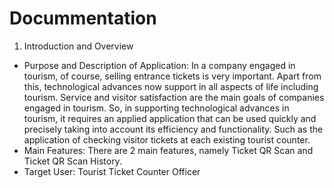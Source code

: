 ﻿# Docummentation 
 1. Introduction and Overview 
- Purpose and Description of Application: 
In a company engaged in tourism, of course, selling entrance tickets is very important. Apart from this, technological advances now support in all aspects of life including tourism. Service and visitor satisfaction are the main goals of companies engaged in tourism. So, in supporting technological advances in tourism, it requires an applied application that can be used quickly and precisely taking into account its efficiency and functionality. Such as the application of checking visitor tickets at each existing tourist counter. 
- Main Features: There are 2 main features, namely Ticket QR Scan and Ticket QR Scan History.
- Target User: Tourist Ticket Counter Officer 
